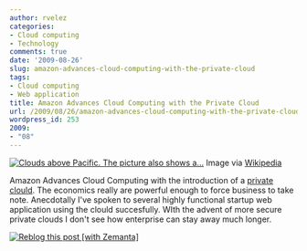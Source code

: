```yaml
---
author: rvelez
categories:
- Cloud computing
- Technology
comments: true
date: '2009-08-26'
slug: amazon-advances-cloud-computing-with-the-private-cloud
tags:
- Cloud computing
- Web application
title: Amazon Advances Cloud Computing with the Private Cloud
url: /2009/08/26/amazon-advances-cloud-computing-with-the-private-cloud/index.html
wordpress_id: 253
2009:
- "08"
---
```






[![Clouds above Pacific. The picture also shows a...](http://upload.wikimedia.org/wikipedia/commons/thumb/4/47/Clouds_from_above.JPG/300px-Clouds_from_above.JPG)](http://commons.wikipedia.org/wiki/Image:Clouds_from_above.JPG)
    Image via [Wikipedia](http://commons.wikipedia.org/wiki/Image:Clouds_from_above.JPG)





Amazon Advances Cloud Computing with the introduction of a [private clould](http://aws.amazon.com/vpc/). The economics really are powerful enough to force business to take note. Anecdotally I've spoken to several highly functional startup web application using the clould succesfully. WIth the advent of more secure private clouds I don't see how enterprise can stay away much longer.


[![Reblog this post [with Zemanta]](http://img.zemanta.com/reblog_e.png?x-id=3a77e2fe-f4b4-41c6-bd01-4dcbe7aa4b91)](http://reblog.zemanta.com/zemified/3a77e2fe-f4b4-41c6-bd01-4dcbe7aa4b91/)
